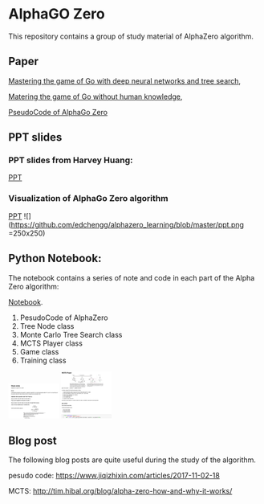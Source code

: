 # AlphaGO Zero


This repository contains a group of study material of AlphaZero algorithm.

## Paper

[Mastering the game of Go with deep neural networks and tree search](https://github.com/edchengg/alphazero_learning/blob/master/Paper/Mastering%20the%20game%20of%20Go%20with%20deep%20neural%20networks%20and%20tree%20search.pdf),

[Matering the game of Go without human knowledge](https://github.com/edchengg/alphazero_learning/blob/master/Paper/Matering%20the%20game%20of%20Go%20without%20human%20knowledge.pdf),

[PseudoCode of AlphaGo Zero](https://github.com/edchengg/alphazero_learning/tree/master/Paper)

## PPT slides

### PPT slides from Harvey Huang:

[PPT](https://github.com/edchengg/alphazero_learning/blob/master/PPT/alphaGo_v2.pdf)

### Visualization of AlphaGo Zero algorithm

[PPT](https://github.com/edchengg/alphazero_learning/blob/master/PPT/Alphazero_PPT.pdf)
![](https://github.com/edchengg/alphazero_learning/blob/master/ppt.png =250x250)


## Python Notebook:

The notebook contains a series of note and code in each part of the Alpha Zero algorithm:

[Notebook](https://github.com/edchengg/alphazero_learning/blob/master/Notebook/AlphaZero.ipynb).

1. PesudoCode of AlphaZero
2. Tree Node class
3. Monte Carlo Tree Search class
4. MCTS Player class
5. Game class
6. Training class

<img src="note1.png" style="width: 20%; height: 20%"/>
<img src="note2.png" style="width: 20%; height: 20%"/>



## Blog post

The following blog posts are quite useful during the study of the algorithm.

pesudo code: https://www.jiqizhixin.com/articles/2017-11-02-18 

MCTS: http://tim.hibal.org/blog/alpha-zero-how-and-why-it-works/
